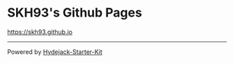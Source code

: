 <!-- # Hydejack Starter Kit

A quicker, cleaner way to get started blogging with [Hydejack](https://hydejack.com/).

## Quick Start
### Running locally
1. Clone repository (git users), or [download] and unzip.
2. Open terminal, `cd` into root directory (where `_config.yml` is located)
3. Run `bundle install` [^1]
4. Run `bundle exec jekyll serve`
5. Open <http://localhost:4000/hydejack-starter-kit/>

## What's next?
* Open files and read the comments
* Read the [docs](https://hydejack.com/docs/)
* Buy the [PRO version](https://hydejack.com/download/) to get the project and resume layout, newsletter subscription box, custom forms, and more.

[^1]: Requires Bundler. Install with `gem install bundler`.

[download]: https://github.com/hydecorp/hydejack-starter-kit/archive/master.zip


# SKH93'S Github Repository
* Thema :  Hydejack(https://github.com/hydecorp)

* Base Thema : Transformed by Hyde(https://github.com/poole/hyde) 

* Thema has 3 Versions
  * hydejack-starter-kit (I Used)
  * hydejack Normal
  * hydejack Pro

### Quick Start

#### Running Locally

1. Clone repository (git users), or [download](https://github.com/hydecorp/hydejack-starter-kit/archive/master.zip) and unzip.
2. Open terminal, `cd` into root directory (where `_config.yml` is located)
3. Run `bundle install` 
4. Run `bundle exec jekyll serve`
5. Open http://localhost:4000/hydejack-starter-kit/

#### What's Next?

- Open files and read the comments
- Read the [docs](https://hydejack.com/docs/)
- Buy the [PRO version](https://hydejack.com/download/) to get the project and resume layout, newsletter subscription box, custom forms, and more. -->

# SKH93's Github Pages

<https://skh93.github.io>

---
Powered by [Hydejack-Starter-Kit](https://github.com/hydecorp/hydejack-starter-kit)